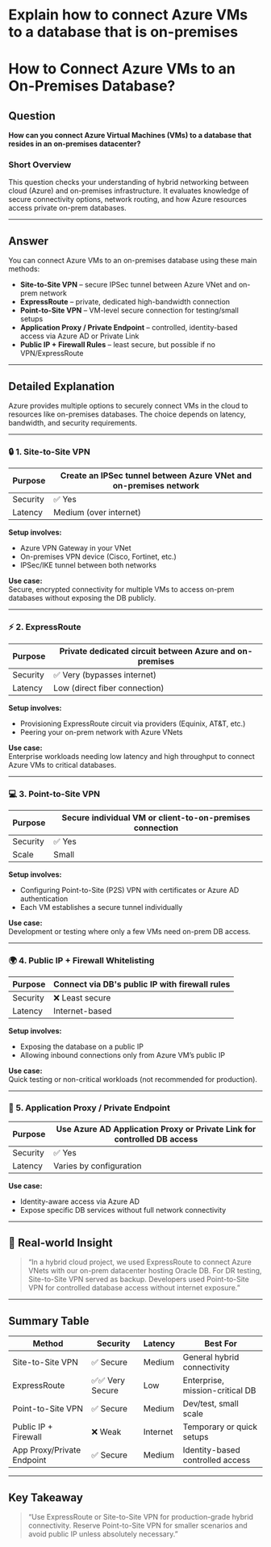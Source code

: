 # Explain how to connect Azure VMs to a database that is on-premises

# How to Connect Azure VMs to an On-Premises Database?

## Question

**How can you connect Azure Virtual Machines (VMs) to a database that resides in an on-premises datacenter?**

### Short Overview

This question checks your understanding of hybrid networking between cloud (Azure) and on-premises infrastructure. It evaluates knowledge of secure connectivity options, network routing, and how Azure resources access private on-prem databases.

---

## Answer

You can connect Azure VMs to an on-premises database using these main methods:

- **Site-to-Site VPN** – secure IPSec tunnel between Azure VNet and on-prem network  
- **ExpressRoute** – private, dedicated high-bandwidth connection  
- **Point-to-Site VPN** – VM-level secure connection for testing/small setups  
- **Application Proxy / Private Endpoint** – controlled, identity-based access via Azure AD or Private Link  
- **Public IP + Firewall Rules** – least secure, but possible if no VPN/ExpressRoute  

---

## Detailed Explanation

Azure provides multiple options to securely connect VMs in the cloud to resources like on-premises databases. The choice depends on latency, bandwidth, and security requirements.

---

### 🔒 1. Site-to-Site VPN

| Purpose | Create an IPSec tunnel between Azure VNet and on-premises network |
|---------|------------------------------------------------------------------|
| Security | ✅ Yes                                                         |
| Latency | Medium (over internet)                                          |

**Setup involves:**

- Azure VPN Gateway in your VNet  
- On-premises VPN device (Cisco, Fortinet, etc.)  
- IPSec/IKE tunnel between both networks  

**Use case:**  
Secure, encrypted connectivity for multiple VMs to access on-prem databases without exposing the DB publicly.

---

### ⚡ 2. ExpressRoute

| Purpose | Private dedicated circuit between Azure and on-premises           |
|---------|------------------------------------------------------------------|
| Security | ✅ Very (bypasses internet)                                     |
| Latency | Low (direct fiber connection)                                   |

**Setup involves:**

- Provisioning ExpressRoute circuit via providers (Equinix, AT&T, etc.)  
- Peering your on-prem network with Azure VNets  

**Use case:**  
Enterprise workloads needing low latency and high throughput to connect Azure VMs to critical databases.

---

### 💻 3. Point-to-Site VPN

| Purpose | Secure individual VM or client-to-on-premises connection         |
|---------|------------------------------------------------------------------|
| Security | ✅ Yes                                                         |
| Scale   | Small                                                          |

**Setup involves:**

- Configuring Point-to-Site (P2S) VPN with certificates or Azure AD authentication  
- Each VM establishes a secure tunnel individually  

**Use case:**  
Development or testing where only a few VMs need on-prem DB access.

---

### 🌍 4. Public IP + Firewall Whitelisting

| Purpose | Connect via DB's public IP with firewall rules                     |
|---------|------------------------------------------------------------------|
| Security | ❌ Least secure                                               |
| Latency | Internet-based                                                 |

**Setup involves:**

- Exposing the database on a public IP  
- Allowing inbound connections only from Azure VM’s public IP  

**Use case:**  
Quick testing or non-critical workloads (not recommended for production).

---

### 🔐 5. Application Proxy / Private Endpoint

| Purpose | Use Azure AD Application Proxy or Private Link for controlled DB access |
|---------|--------------------------------------------------------------------|
| Security | ✅ Yes                                                         |
| Latency | Varies by configuration                                         |

**Use case:**  
- Identity-aware access via Azure AD  
- Expose specific DB services without full network connectivity  

---

## 🧠 Real-world Insight

> “In a hybrid cloud project, we used ExpressRoute to connect Azure VNets with our on-prem datacenter hosting Oracle DB. For DR testing, Site-to-Site VPN served as backup. Developers used Point-to-Site VPN for controlled database access without internet exposure.”

---

## Summary Table

| Method               | Security          | Latency  | Best For                        |
|----------------------|-------------------|----------|--------------------------------|
| Site-to-Site VPN     | ✅ Secure         | Medium   | General hybrid connectivity     |
| ExpressRoute         | ✅✅ Very Secure   | Low      | Enterprise, mission-critical DB |
| Point-to-Site VPN    | ✅ Secure         | Medium   | Dev/test, small scale           |
| Public IP + Firewall | ❌ Weak           | Internet | Temporary or quick setups       |
| App Proxy/Private Endpoint | ✅ Secure    | Medium   | Identity-based controlled access|

---

## Key Takeaway

> “Use ExpressRoute or Site-to-Site VPN for production-grade hybrid connectivity. Reserve Point-to-Site VPN for smaller scenarios and avoid public IP unless absolutely necessary.”
